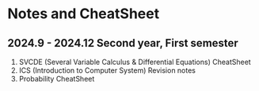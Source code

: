 # Notes and CheatSheet

## 2024.9 - 2024.12 Second year, First semester
1. SVCDE (Several Variable Calculus & Differential Equations) CheatSheet
2. ICS (Introduction to Computer System) Revision notes
3. Probability CheatSheet
